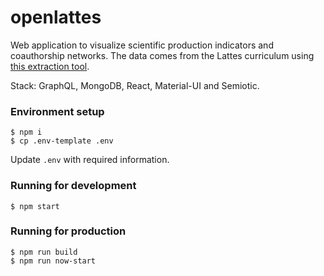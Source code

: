 # openlattes
Web application to visualize scientific production indicators and coauthorship networks. The data comes from the Lattes curriculum using [this extraction tool](https://github.com/openlattes/extract).

Stack: GraphQL, MongoDB, React, Material-UI and Semiotic.

### Environment setup
```
$ npm i
$ cp .env-template .env
```
Update `.env` with required information.

### Running for development

```
$ npm start
```

### Running for production
```
$ npm run build
$ npm run now-start
```
